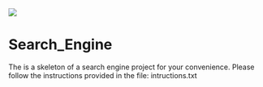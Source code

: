 <img src="https://cdn.searchenginejournal.com/wp-content/uploads/2018/10/14-Great-Search-Engines-You-Can-Use-Instead-of-Google-760x400.png"  align="center" />


# Search_Engine
The is a skeleton of a search engine project for your convenience.
Please follow the instructions provided in the file: intructions.txt
